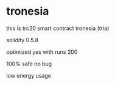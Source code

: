 # tronesia
this is trc20 smart contract tronesia (tria)

solidity 0.5.8

optimized yes with runs 200

100% safe no bug

low energy usage
